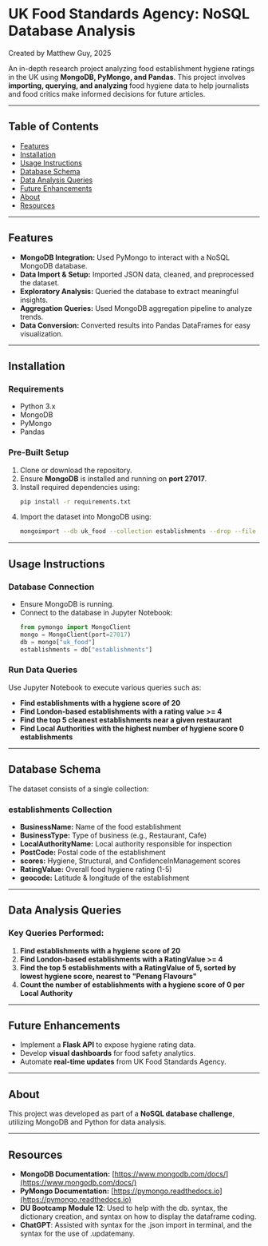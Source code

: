 # **UK Food Standards Agency: NoSQL Database Analysis**

Created by Matthew Guy, 2025  

An in-depth research project analyzing food establishment hygiene ratings in the UK using **MongoDB, PyMongo, and Pandas**. This project involves **importing, querying, and analyzing** food hygiene data to help journalists and food critics make informed decisions for future articles.

---

## **Table of Contents**
- [Features](#features)
- [Installation](#installation)
- [Usage Instructions](#usage-instructions)
- [Database Schema](#database-schema)
- [Data Analysis Queries](#data-analysis-queries)
- [Future Enhancements](#future-enhancements)
- [About](#about)
- [Resources](#resources)

---

## **Features**

- **MongoDB Integration:** Used PyMongo to interact with a NoSQL MongoDB database.
- **Data Import & Setup:** Imported JSON data, cleaned, and preprocessed the dataset.
- **Exploratory Analysis:** Queried the database to extract meaningful insights.
- **Aggregation Queries:** Used MongoDB aggregation pipeline to analyze trends.
- **Data Conversion:** Converted results into Pandas DataFrames for easy visualization.

---

## **Installation**

### **Requirements**
- Python 3.x
- MongoDB
- PyMongo
- Pandas

### **Pre-Built Setup**
1. Clone or download the repository.
2. Ensure **MongoDB** is installed and running on **port 27017**.
3. Install required dependencies using:
   ```bash
   pip install -r requirements.txt
   ```
4. Import the dataset into MongoDB using:
   ```bash
   mongoimport --db uk_food --collection establishments --drop --file establishments.json --jsonArray
   ```

---

## **Usage Instructions**

### **Database Connection**
- Ensure MongoDB is running.
- Connect to the database in Jupyter Notebook:
  ```python
  from pymongo import MongoClient
  mongo = MongoClient(port=27017)
  db = mongo["uk_food"]
  establishments = db["establishments"]
  ```

### **Run Data Queries**
Use Jupyter Notebook to execute various queries such as:
- **Find establishments with a hygiene score of 20**
- **Find London-based establishments with a rating value >= 4**
- **Find the top 5 cleanest establishments near a given restaurant**
- **Find Local Authorities with the highest number of hygiene score 0 establishments**

---

## **Database Schema**
The dataset consists of a single collection:

### **establishments Collection**
- **BusinessName:** Name of the food establishment
- **BusinessType:** Type of business (e.g., Restaurant, Cafe)
- **LocalAuthorityName:** Local authority responsible for inspection
- **PostCode:** Postal code of the establishment
- **scores:** Hygiene, Structural, and ConfidenceInManagement scores
- **RatingValue:** Overall food hygiene rating (1-5)
- **geocode:** Latitude & longitude of the establishment

---

## **Data Analysis Queries**

### **Key Queries Performed:**
1. **Find establishments with a hygiene score of 20**
2. **Find London-based establishments with a RatingValue >= 4**
3. **Find the top 5 establishments with a RatingValue of 5, sorted by lowest hygiene score, nearest to "Penang Flavours"**
4. **Count the number of establishments with a hygiene score of 0 per Local Authority**

---

## **Future Enhancements**
- Implement a **Flask API** to expose hygiene rating data.
- Develop **visual dashboards** for food safety analytics.
- Automate **real-time updates** from UK Food Standards Agency.

---

## **About**
This project was developed as part of a **NoSQL database challenge**, utilizing MongoDB and Python for data analysis.

---

## **Resources**
- **MongoDB Documentation:** [https://www.mongodb.com/docs/](https://www.mongodb.com/docs/)
- **PyMongo Documentation:** [https://pymongo.readthedocs.io](https://pymongo.readthedocs.io)
- **DU Bootcamp Module 12**: Used to help with the db. syntax, the dictionary creation, and syntax on how to display the dataframe coding.  
- **ChatGPT**: Assisted with syntax for the .json import in terminal, and the syntax for the use of .updatemany.  
